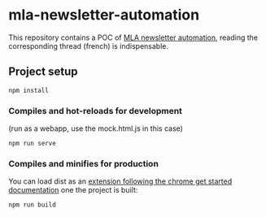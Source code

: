 # mla-newsletter-automation

This repository contains a POC of [MLA newsletter automation](https://forum.enough.community/t/automatisation-de-la-newsletter/592/9), reading the corresponding thread (french) is indispensable.

## Project setup

```
npm install
```

### Compiles and hot-reloads for development

(run as a webapp, use the mock.html.js in this case)

```
npm run serve
```

### Compiles and minifies for production

You can load dist as an [extension following the chrome get started documentation](https://developer.chrome.com/docs/extensions/mv3/getstarted/#manifest) one the project is built:

```
npm run build
```
